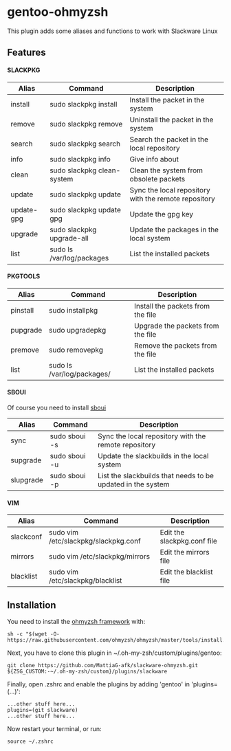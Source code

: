 # gentoo-ohmyzsh
This plugin adds some aliases and functions to work with Slackware Linux

## Features
#### SLACKPKG
 
| Alias     | Command                             | Description                                                         |
|-----------|-------------------------------------|---------------------------------------------------------------------|
| install   | sudo slackpkg install <packet>      | Install the <packet> packet in the system                           |
| remove    | sudo slackpkg remove <packet>       | Uninstall the <packet> packet in the system                         |
| search    | sudo slackpkg search <packet>       | Search the <packet> packet in the local repository                  |
| info      | sudo slackpkg info <packet>         | Give info about <packet>                                            |
| clean     | sudo slackpkg clean-system          | Clean the system from obsolete packets                              |
| update    | sudo slackpkg update                | Sync the local repository with the remote repository                |
| update-gpg| sudo slackpkg update gpg            | Update the gpg key                                                  |
| upgrade   | sudo slackpkg upgrade-all           | Update the packages in the local system                             |
| list      | sudo ls /var/log/packages           | List the installed packets                                          |
#### PKGTOOLS
 
| Alias     | Command                             | Description                                                         |
|-----------|-------------------------------------|---------------------------------------------------------------------|
| pinstall  | sudo installpkg <file>              | Install the packets from the file                                   |
| pupgrade  | sudo upgradepkg <file>              | Upgrade the packets from the file                                   |
| premove   | sudo removepkg <file>               | Remove the packets from the file                                    |
| list      | sudo ls /var/log/packages/          | List the installed packets                                          |
#### SBOUI

Of course you need to install [sboui](https://slackbuilds.org/repository/14.2/system/sboui/?search=sboui)
 
| Alias     | Command                             | Description                                                         |
|-----------|-------------------------------------|---------------------------------------------------------------------|
| sync      | sudo sboui -s                       | Sync the local repository with the remote repository                |
| supgrade  | sudo sboui -u                       | Update the slackbuilds in the local system                          |
| slupgrade | sudo sboui -p                       | List the slackbuilds that needs to be updated in the system         |
#### VIM
| Alias     | Command                             | Description                                                         |
|-----------|-------------------------------------|---------------------------------------------------------------------|
| slackconf | sudo vim /etc/slackpkg/slackpkg.conf| Edit the slackpkg.conf file                                         |
| mirrors   | sudo vim /etc/slackpkg/mirrors      | Edit the mirrors file                                               |
| blacklist | sudo vim /etc/slackpkg/blacklist    | Edit the blacklist file                                             |
## Installation
You need to install the [ohmyzsh framework](https://github.com/ohmyzsh/ohmyzsh) with:
```shell
sh -c "$(wget -O- https://raw.githubusercontent.com/ohmyzsh/ohmyzsh/master/tools/install.sh)"
```
Next, you have to clone this plugin in ~/.oh-my-zsh/custom/plugins/gentoo:
```shell
git clone https://github.com/MattiaG-afk/slackware-ohmyzsh.git ${ZSG_CUSTOM:-~/.oh-my-zsh/custom}/plugins/slackware
```
Finally, open .zshrc and enable the plugins by adding 'gentoo' in 'plugins=(...)':
```shell
...other stuff here...
plugins=(git slackware)
...other stuff here...
```
Now restart your terminal, or run:
```shell
source ~/.zshrc
```
